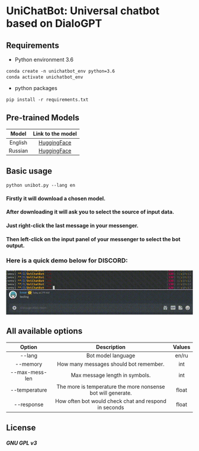 # UniChatBot: Universal chatbot based on DialoGPT

## Requirements
- Python environment 3.6
```
conda create -n unichatbot_env python=3.6
conda activate unichatbot_env
```
- python packages
```
pip install -r requirements.txt
```

## Pre-trained Models

|               Model               |                             Link to the model                             | 
|:---------------------------------:|:-------------------------------------------------------------------------:|
|              English              |      [HuggingFace](https://huggingface.co/microsoft/DialoGPT-medium)      |
|              Russian              | [HuggingFace](https://huggingface.co/Grossmend/rudialogpt3_medium_based_on_gpt2) |

## Basic usage

```
python unibot.py --lang en
```
#### Firstly it will download a chosen model.
#### After downloading it will ask you to select the source of input data.
#### Just right-click the last message in your messenger.
#### Then left-click on the input panel of your messenger to select the bot output.

### Here is a quick demo below for DISCORD:

![how-to-use-bot GIF](usage.gif)

## All available options

|     Option     |                         Description                          | Values |
|:--------------:|:------------------------------------------------------------:|:------:|
|     --lang     |                      Bot model language                      | en/ru  |
|    --memory    |            How many messages should bot remember.            |  int   |
| --max-mess-len |                Max message length in symbols.                |  int   |
| --temperature  | The more is temperature the more nonsense bot will generate. |  float |
|   --response   |    How often bot would check chat and respond in seconds     |  float |


## License
##### GNU GPL v3
